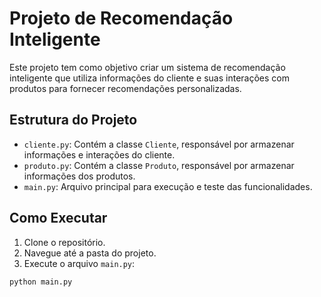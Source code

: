 # Projeto de Recomendação Inteligente

Este projeto tem como objetivo criar um sistema de recomendação inteligente que utiliza informações do cliente e suas interações com produtos para fornecer recomendações personalizadas.

## Estrutura do Projeto

- `cliente.py`: Contém a classe `Cliente`, responsável por armazenar informações e interações do cliente.
- `produto.py`: Contém a classe `Produto`, responsável por armazenar informações dos produtos.
- `main.py`: Arquivo principal para execução e teste das funcionalidades.

## Como Executar

1. Clone o repositório.
2. Navegue até a pasta do projeto.
3. Execute o arquivo `main.py`:

```bash
python main.py